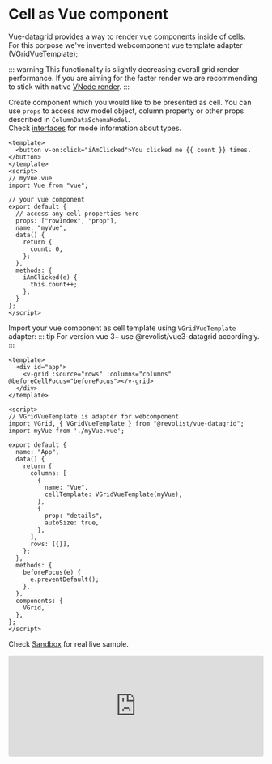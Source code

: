# Cell as Vue component

Vue-datagrid provides a way to render vue components inside of cells.
<br>For this porpose we've invented webcomponent vue template adapter (VGridVueTemplate);

::: warning
This functionality is slightly decreasing overall grid render performance. If you are aiming for the faster render we are recommending to stick with native <a href="./cell.renderer.html">VNode render</a>.
:::

Create component which you would like to be presented as cell.
You can use `props` to access row model object, column property or other props described in `ColumnDataSchemaModel`.
<br>Check [interfaces](https://github.com/revolist/Revogrid/blob/master/src/interfaces.d.ts) for mode information about types.

```vue
<template>
  <button v-on:click="iAmClicked">You clicked me {{ count }} times.</button>
</template>
<script>
// myVue.vue
import Vue from "vue";

// your vue component
export default {
  // access any cell properties here
  props: ["rowIndex", "prop"],
  name: "myVue",
  data() {
    return {
      count: 0,
    };
  },
  methods: {
    iAmClicked(e) {
      this.count++;
    },
  }
};
</script>
```

Import your vue component as cell template using `VGridVueTemplate` adapter:
::: tip For version vue 3+ use @revolist/vue3-datagrid accordingly. :::
```vue
<template>
  <div id="app">
    <v-grid :source="rows" :columns="columns" @beforeCellFocus="beforeFocus"></v-grid>
  </div>
</template>

<script>
// VGridVueTemplate is adapter for webcomponent
import VGrid, { VGridVueTemplate } from "@revolist/vue-datagrid";
import myVue from './myVue.vue';

export default {
  name: "App",
  data() {
    return {
      columns: [
        {
          name: "Vue",
          cellTemplate: VGridVueTemplate(myVue),
        },
        {
          prop: "details",
          autoSize: true,
        },
      ],
      rows: [{}],
    };
  },
  methods: {
    beforeFocus(e) {
      e.preventDefault();
    },
  },
  components: {
    VGrid,
  },
};
</script>
```

Check [Sandbox](https://codesandbox.io/s/Revogrid-vuecomponent-9yh0o?file=/src/App.vue) for real live sample.
<ClientOnly>
  <div class="tile">
    <iframe src="https://codesandbox.io/embed/Revogrid-vuecomponent-9yh0o?fontsize=14&hidenavigation=1&theme=dark"
      style="width:100%; height:200px; border:0; border-radius: 4px; overflow:hidden;"
      title="Revogrid-VueComponent"
      allow="accelerometer; ambient-light-sensor; camera; encrypted-media; geolocation; gyroscope; hid; microphone; midi; payment; usb; vr; xr-spatial-tracking"
      sandbox="allow-forms allow-modals allow-popups allow-presentation allow-same-origin allow-scripts"
      ></iframe>
  </div>
</ClientOnly>
